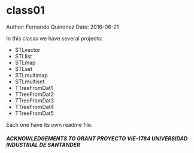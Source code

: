 # class01
Author: Fernando Quinonez
Date: 2016-06-21

In this classs we have several projects:

* STLvector
* STLlist
* STLmap
* STLset
* STLmultimap
* STLmultiset
* TTreeFromDat1
* TTreeFromDat2
* TTreeFromDat3
* TTreeFromDat4
* TTreeFromDat5

Each one have its own readme file.

##### ACKNOWLEDGEMENTS TO GRANT PROYECTO VIE-1784 UNIVERSIDAD INDUSTRIAL DE SANTANDER


